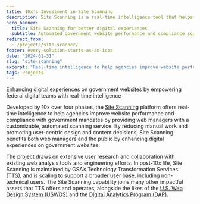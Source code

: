 ```yaml
---
title: 10x's Investment in Site Scanning
description: Site Scanning is a real-time intelligence tool that helps federal web managers improve the websites they oversee and deliver superior digital experiences.
hero_banner:
  title: Site Scanning for better digital experiences
  subtitle: Automated government website performance and compliance scanning
redirect_from: 
  - /projects/site-scanner/
footer: every-solution-starts-as-an-idea
date: "2024-01-31"
slug: "site-scanning"
excerpt: "Real-time intelligence to help agencies improve website performance and compliance with government mandates by providing web managers with a customizable, automated scanning service."
tags: Projects
---
```


<p class="usa-intro">  
    Enhancing digital experiences on government websites by empowering federal digital teams with real-time intelligence
</p>

Developed by 10x over four phases, the <a class="usa-link--external" rel="noreferrer" href="https://digital.gov/guides/site-scanning/">Site Scanning</a> platform offers real-time intelligence to help agencies improve website performance and compliance with government mandates by providing web managers with a customizable, automated scanning service. By reducing manual work and promoting user-centric design and content decisions, Site Scanning benefits both web managers and the public by enhancing digital experiences on government websites. 

The project draws on extensive user research and collaboration with existing web analysis tools and engineering efforts. In post-10x life, Site Scanning is maintained by GSA’s Technology Transformation Services (TTS), and is scaling  to support a broader user base, including non-technical users. The Site Scanning capability joins many other impactful assets that TTS offers and operates, alongside the likes of the <a class="usa-link--external" rel="noreferrer" href="https://designsystem.digital.gov">U.S. Web Design System (USWDS)</a> and the <a class="usa-link usa-link--external" rel="noreferrer" href="https://digital.gov/guides/dap/">Digital Analytics Program (DAP)</a>.
